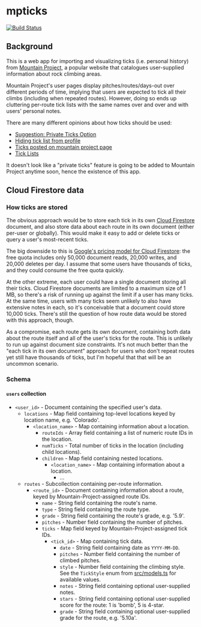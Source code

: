 # mpticks

[![Build Status](https://travis-ci.org/derat/mpticks.svg?branch=master)](https://travis-ci.org/derat/mpticks)

## Background

This is a web app for importing and visualizing ticks (i.e. personal history)
from [Mountain Project], a popular website that catalogues user-supplied
information about rock climbing areas.

Mountain Project's user pages display pitches/routes/days-out over different
periods of time, implying that users are expected to tick all their climbs
(including when repeated routes). However, doing so ends up cluttering per-route
tick lists with the same names over and over and with users' personal notes.

There are many different opinions about how ticks should be used:

*   [Suggestion: Private Ticks Option]
*   [Hiding tick list from profile]
*   [Ticks posted on mountain project page]
*   [Tick Lists]

It doesn't look like a "private ticks" feature is going to be added to Mountain
Project anytime soon, hence the existence of this app.

[Mountain Project]: https://www.mountainproject.com/
[Suggestion: Private Ticks Option]: https://www.mountainproject.com/forum/topic/111808954/suggestion-private-ticks-option
[Hiding tick list from profile]: https://www.mountainproject.com/forum/topic/113634433/hiding-tick-list-from-profile
[Ticks posted on mountain project page]: https://www.mountainproject.com/forum/topic/107421753/ticks-posted-on-mountain-project-page
[Tick Lists]: https://www.mountainproject.com/forum/topic/106511221/tick-lists

## Cloud Firestore data

### How ticks are stored

The obvious approach would be to store each tick in its own [Cloud Firestore]
document, and also store data about each route in its own document (either
per-user or globally). This would make it easy to add or delete ticks or query a
user's most-recent ticks.

The big downside to this is [Google's pricing model for Cloud Firestore]: the
free quota includes only 50,000 document reads, 20,000 writes, and 20,000
deletes per day. I assume that some users have thousands of ticks, and they
could consume the free quota quickly.

At the other extreme, each user could have a single document storing all their
ticks. Cloud Firestore documents are limited to a maximum size of 1 MB, so
there's a risk of running up against the limit if a user has many ticks. At the
same time, users with many ticks seem unlikely to also have extensive notes in
each, so it's conceivable that a document could store 10,000 ticks. There's
still the question of how route data would be stored with this approach, though.

As a compromise, each route gets its own document, containing both data about
the route itself and all of the user's ticks for the route. This is unlikely to
run up against document size constraints. It's not much better than the "each
tick in its own document" approach for users who don't repeat routes yet still
have thousands of ticks, but I'm hopeful that that will be an uncommon scenario.

[Cloud Firestore]: https://firebase.google.com/docs/firestore
[Google's pricing model for Cloud Firestore]: https://firebase.google.com/docs/firestore/quotas

### Schema

#### `users` collection

*   `<user_id>` - Document containing the specified user's data.
    *   `locations` - Map field containing top-level locations keyed by location
        name, e.g. 'Colorado'.
        *   `<location_name>` - Map containing information about a location.
            *   `routeIds` - Array field containing a list of numeric route IDs
                in the location.
            *   `numTicks` - Total number of ticks in the location (including
                child locations).
            *   `children` - Map field containing nested locations.
                *   `<location_name>` - Map containing information about a
                    location.
                    *   ...
    *   `routes` - Subcollection containing per-route information.
        *   `<route_id>` - Document containing information about a route, keyed
            by Mountain-Project-assigned route IDs.
            *   `name` - String field containing the route's name.
            *   `type` - String field containing the route type.
            *   `grade` - String field containing the route's grade, e.g. '5.9'.
            *   `pitches` - Number field containing the number of pitches.
            *   `ticks` - Map field keyed by Mountain-Project-assigned tick IDs.
                *   `<tick_id>` - Map containing tick data.
                    *   `date` - String field containing date as `YYYY-MM-DD`.
                    *   `pitches` - Number field containing the number of
                        climbed pitches.
                    *   `style` - Number field containing the climbing style.
                        See the `TickStyle` enum from
                        [src/models.ts](./src/models.ts) for available values.
                    *   `notes` - String field containing optional user-supplied
                        notes.
                    *   `stars` - String field containing optional user-supplied
                        score for the route: 1 is 'bomb', 5 is 4-star.
                    *   `grade` - String field containing optional user-supplied
                        grade for the route, e.g. '5.10a'.
